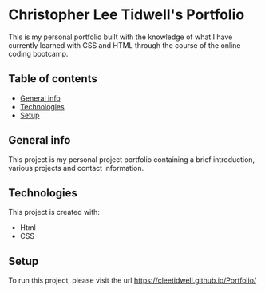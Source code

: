 # Christopher Lee Tidwell's Portfolio
This is my personal portfolio built with the knowledge of what I have currently learned with CSS and HTML through the course of the online coding bootcamp.

## Table of contents
* [General info](#general-info)
* [Technologies](#technologies)
* [Setup](#setup)

## General info
This project is my personal project portfolio containing a brief introduction, various projects and contact information.
	
## Technologies
This project is created with:
* Html
* CSS

## Setup
To run this project, please visit the url https://cleetidwell.github.io/Portfolio/
